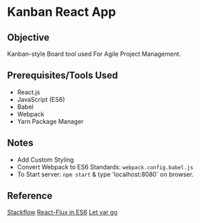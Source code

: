 # Kanban React App

## Objective
Kanban-style Board tool used For Agile Project Management.

## Prerequisites/Tools Used
* React.js
* JavaScript (ES6)
* Babel
* Webpack
* Yarn Package Manager

## Notes
* Add Custom Styling
* Convert Webpack to ES6 Standards: `webpack.config.babel.js`
* To Start server: `npm start` & type 'localhost:8080` on browser.

## Reference
[Stackflow](http://stackoverflow.com/questions/31903692/how-to-use-es6-in-webpack-config)
[React-Flux in ES6](https://medium.com/@ColeMurray/react-flux-in-es6-pt-1-2-e2a7b4aa074e#.9yd4vkggf)
[Let var go](https://hackernoon.com/why-you-shouldnt-use-var-anymore-f109a58b9b70#.kxwobr38y)
